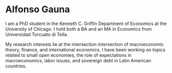 # Alfonso Gauna

I am a PhD student in the Kenneth C. Griffin Department of Economics at the University of Chicago. I hold both a BA and an MA in Economics from Universidad Torcuato di Tella.

My research interests lie at the intersection intersection of macroeconomic theory, finance, and international economics. I have been working on topics related to small open economies, the role of expectations in macroeconomics, labor issues, and sovereign debt in Latin American countries.
